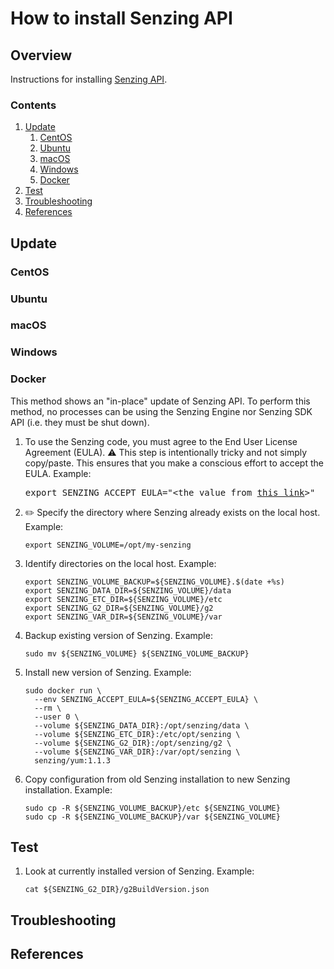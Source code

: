 # How to install Senzing API

## Overview

Instructions for installing [Senzing API](../WHATIS/senzing-api.md).

### Contents

1. [Update](#update)
    1. [CentOS](#centos)
    1. [Ubuntu](#ubuntu)
    1. [macOS](#macos)
    1. [Windows](#windows)
    1. [Docker](#docker)
1. [Test](#test)
1. [Troubleshooting](#troubleshooting)
1. [References](#references)

## Update

### CentOS

### Ubuntu

### macOS

### Windows

### Docker

This method shows an "in-place" update of Senzing API.
To perform this method, no processes can be using the Senzing Engine nor Senzing SDK API
(i.e. they must be shut down).

1. To use the Senzing code, you must agree to the End User License Agreement (EULA).
   :warning: This step is intentionally tricky and not simply copy/paste.
   This ensures that you make a conscious effort to accept the EULA.
   Example:

    <pre>export SENZING_ACCEPT_EULA="&lt;the value from <a href="https://github.com/Senzing/knowledge-base/blob/master/lists/environment-variables.md#senzing_accept_eula">this link</a>&gt;"</pre>

1. :pencil2: Specify the directory where Senzing already exists on the local host.
   Example:

    ```console
    export SENZING_VOLUME=/opt/my-senzing
    ```

1. Identify directories on the local host.
   Example:

    ```console
    export SENZING_VOLUME_BACKUP=${SENZING_VOLUME}.$(date +%s)
    export SENZING_DATA_DIR=${SENZING_VOLUME}/data
    export SENZING_ETC_DIR=${SENZING_VOLUME}/etc
    export SENZING_G2_DIR=${SENZING_VOLUME}/g2
    export SENZING_VAR_DIR=${SENZING_VOLUME}/var
    ```

1. Backup existing version of Senzing.
   Example:

    ```console
    sudo mv ${SENZING_VOLUME} ${SENZING_VOLUME_BACKUP}
    ```

1. Install new version of Senzing.
   Example:

    ```console
    sudo docker run \
      --env SENZING_ACCEPT_EULA=${SENZING_ACCEPT_EULA} \
      --rm \
      --user 0 \
      --volume ${SENZING_DATA_DIR}:/opt/senzing/data \
      --volume ${SENZING_ETC_DIR}:/etc/opt/senzing \
      --volume ${SENZING_G2_DIR}:/opt/senzing/g2 \
      --volume ${SENZING_VAR_DIR}:/var/opt/senzing \
      senzing/yum:1.1.3
    ```

1. Copy configuration from old Senzing installation to new Senzing installation.
   Example:

    ```console
    sudo cp -R ${SENZING_VOLUME_BACKUP}/etc ${SENZING_VOLUME}
    sudo cp -R ${SENZING_VOLUME_BACKUP}/var ${SENZING_VOLUME}
    ```

## Test

1. Look at currently installed version of Senzing.
   Example:

    ```console
    cat ${SENZING_G2_DIR}/g2BuildVersion.json
    ```

## Troubleshooting

## References
